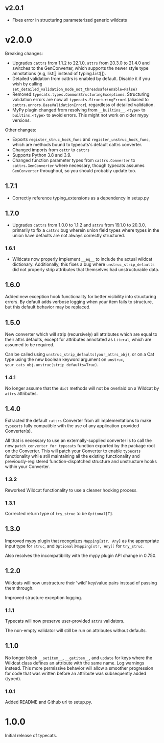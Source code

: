 ## v2.0.1

- Fixes error in structuring parameterized generic wildcats

# v2.0.0

Breaking changes:

- Upgrades `cattrs` from 1.1.2 to 22.1.0, `attrs` from 20.3.0 to 21.4.0 and switches to the
  GenConverter, which supports the newer style type annotations (e.g, list[] instead of typing.List[]).
- Detailed validation from cattrs is enabled by default. Disable it if you wish by calling `set_detailed_validation_mode_not_threadsafe(enable=False)`
- Removed `typecats.types.CommonStructuringExceptions`. Structuring validation errors are now all `typecats.StructuringError`s (aliased to `cattrs.errors.BaseValidationError`), regardless of detailed validation.
- MyPy plugin changed from resolving from `__builtins__.<type>` to `builtins.<type>` to avoid errors. This might not work on older mypy versions.

Other changes:

- Exports `register_struc_hook_func` and `register_unstruc_hook_func`, which are methods bound to typecats's default cattrs converter.
- Changed imports from `cattr` to `cattrs`
- Supports Python 3.8 and 3.9.
- Changed function parameter types from `cattrs.Converter` to `cattrs.GenConverter` where necessary, though typecats assumes `GenConverter` throughout, so you should probably update too.

## 1.7.1

- Correctly reference typing_extensions as a dependency in setup.py

## 1.7.0

- Upgrades `cattrs` from 1.0.0 to 1.1.2 and `attrs` from 19.1.0 to 20.3.0,
  primarily to fix a `cattrs` bug wherein union field types where types in the
  union have defaults are not always correctly structured.

### 1.6.1

- Wildcats now properly implement `__eq__` to include the actual
  wildcat dictionary. Additionally, this fixes a bug where
  `unstruc_strip_defaults` did not properly strip attributes that
  themselves had unstructurable data.

## 1.6.0

Added new exception hook functionality for better visibility into
structuring errors. By default adds verbose logging when your item
fails to structure, but this default behavior may be replaced.

## 1.5.0

New converter which will strip (recursively) all attributes which are
equal to their attrs defaults, except for attributes annotated as
`Literal`, which are assumed to be required.

Can be called using `unstruc_strip_defaults(your_attrs_obj)`, or on a
Cat type using the new boolean keyword argument on `unstruc`,
`your_cats_obj.unstruc(strip_defaults=True)`.

### 1.4.1

No longer assume that the `dict` methods will not be overlaid on a
Wildcat by `attrs` attributes.

## 1.4.0

Extracted the default `cattrs` Converter from all implementations to
make `typecats` fully compatible with the use of any
application-provided Converter(s).

All that is necessary to use an externally-supplied converter is to
call the new `patch_converter_for_typecats` function exported by the
package root on the Converter. This will patch your Converter to
enable `typecats` functionality while still maintaining all the
existing functionality and previously-registered function-dispatched
structure and unstructure hooks within your Converter.

### 1.3.2

Reworked Wildcat functionality to use a cleaner hooking process.

### 1.3.1

Corrected return type of `try_struc` to be `Optional[T]`.

## 1.3.0

Improved mypy plugin that recognizes `Mapping[str, Any]` as the
appropriate input type for `struc`, and `Optional[Mapping[str, Any]]`
for `try_struc`.

Also resolves the incompatibility with the mypy plugin API change in
0.750.

## 1.2.0

Wildcats will now unstructure their 'wild' key/value pairs instead of
passing them through.

Improved structure exception logging.

### 1.1.1

Typecats will now preserve user-provided `attrs` validators.

The non-empty validator will still be run on attributes without defaults.

## 1.1.0

No longer block `__setitem__`, `__getitem__`, and `update` for keys
where the Wildcat class defines an attribute with the same name. Log
warnings instead. This more permissive behavior will allow a smoother
progression for code that was written before an attribute was
subsequently added (typed).

### 1.0.1

Added README and Github url to setup.py.

# 1.0.0

Initial release of typecats.
